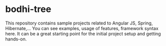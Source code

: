 # bodhi-tree
This repository contains sample projects related to Angular JS, Spring, Hibernate,... You can see examples, usage of features, framework syntax here. It can be a great starting point for the initial project setup and getting hands-on. 
